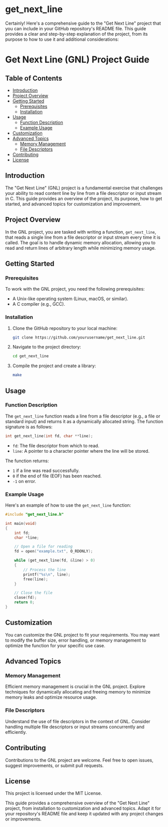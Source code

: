 # get_next_line

Certainly! Here's a comprehensive guide to the "Get Next Line" project that you can include in your GitHub repository's README file. This guide provides a clear and step-by-step explanation of the project, from its purpose to how to use it and additional considerations:

# Get Next Line (GNL) Project Guide

## Table of Contents
- [Introduction](#introduction)
- [Project Overview](#project-overview)
- [Getting Started](#getting-started)
  - [Prerequisites](#prerequisites)
  - [Installation](#installation)
- [Usage](#usage)
  - [Function Description](#function-description)
  - [Example Usage](#example-usage)
- [Customization](#customization)
- [Advanced Topics](#advanced-topics)
  - [Memory Management](#memory-management)
  - [File Descriptors](#file-descriptors)
- [Contributing](#contributing)
- [License](#license)

## Introduction

The "Get Next Line" (GNL) project is a fundamental exercise that challenges your ability to read content line by line from a file descriptor or input stream in C. This guide provides an overview of the project, its purpose, how to get started, and advanced topics for customization and improvement.

## Project Overview

In the GNL project, you are tasked with writing a function, `get_next_line`, that reads a single line from a file descriptor or input stream every time it is called. The goal is to handle dynamic memory allocation, allowing you to read and return lines of arbitrary length while minimizing memory usage.

## Getting Started

### Prerequisites

To work with the GNL project, you need the following prerequisites:

- A Unix-like operating system (Linux, macOS, or similar).
- A C compiler (e.g., GCC).

### Installation

1. Clone the GitHub repository to your local machine:

   ```bash
   git clone https://github.com/yourusername/get_next_line.git
   ```

2. Navigate to the project directory:

   ```bash
   cd get_next_line
   ```

3. Compile the project and create a library:

   ```bash
   make
   ```

## Usage

### Function Description

The `get_next_line` function reads a line from a file descriptor (e.g., a file or standard input) and returns it as a dynamically allocated string. The function signature is as follows:

```c
int get_next_line(int fd, char **line);
```

- `fd`: The file descriptor from which to read.
- `line`: A pointer to a character pointer where the line will be stored.

The function returns:
- `1` if a line was read successfully.
- `0` if the end of file (EOF) has been reached.
- `-1` on error.

### Example Usage

Here's an example of how to use the `get_next_line` function:

```c
#include "get_next_line.h"

int main(void)
{
    int fd;
    char *line;

    // Open a file for reading
    fd = open("example.txt", O_RDONLY);

    while (get_next_line(fd, &line) > 0)
    {
        // Process the line
        printf("%s\n", line);
        free(line);
    }

    // Close the file
    close(fd);
    return 0;
}
```

## Customization

You can customize the GNL project to fit your requirements. You may want to modify the buffer size, error handling, or memory management to optimize the function for your specific use case.

## Advanced Topics

### Memory Management

Efficient memory management is crucial in the GNL project. Explore techniques for dynamically allocating and freeing memory to minimize memory leaks and optimize resource usage.

### File Descriptors

Understand the use of file descriptors in the context of GNL. Consider handling multiple file descriptors or input streams concurrently and efficiently.

## Contributing

Contributions to the GNL project are welcome. Feel free to open issues, suggest improvements, or submit pull requests.

## License

This project is licensed under the MIT License.

This guide provides a comprehensive overview of the "Get Next Line" project, from installation to customization and advanced topics. Adapt it for your repository's README file and keep it updated with any project changes or improvements.
